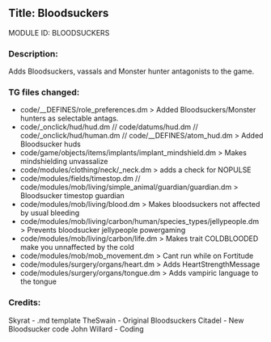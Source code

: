 ## Title: Bloodsuckers

MODULE ID: BLOODSUCKERS

### Description:

Adds Bloodsuckers, vassals and Monster hunter antagonists to the game.

### TG files changed:

- code/__DEFINES/role_preferences.dm > Added Bloodsuckers/Monster hunters as selectable antags.
- code/_onclick/hud/hud.dm // code/datums/hud.dm // code/_onclick/hud/human.dm // code/__DEFINES/atom_hud.dm > Added Bloodsucker huds
- code/game/objects/items/implants/implant_mindshield.dm > Makes mindshielding unvassalize
- code/modules/clothing/neck/_neck.dm > adds a check for NOPULSE
- code/modules/fields/timestop.dm // code/modules/mob/living/simple_animal/guardian/guardian.dm > Bloodsucker timestop guardian	
- code/modules/mob/living/blood.dm > Makes bloodsuckers not affected by usual bleeding
- code/modules/mob/living/carbon/human/species_types/jellypeople.dm > Prevents bloodsucker jellypeople powergaming
- code/modules/mob/living/carbon/life.dm > Makes trait COLDBLOODED make you unnaffected by the cold
- code/modules/mob/mob_movement.dm > Cant run while on Fortitude
- code/modules/surgery/organs/heart.dm > Adds HeartStrengthMessage
- code/modules/surgery/organs/tongue.dm > Adds vampiric language to the tongue

### Credits:

Skyrat - .md template
TheSwain - Original Bloodsuckers
Citadel - New Bloodsucker code
John Willard - Coding

